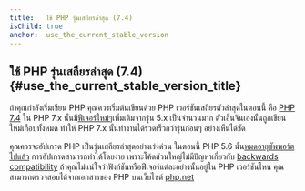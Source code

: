 ```yaml
---
title:   ใช้ PHP รุ่นเสถียรล่าสุด (7.4)
isChild: true
anchor:  use_the_current_stable_version
---
```


## ใช้ PHP รุ่นเสถียรล่าสุด (7.4) {#use_the_current_stable_version_title}

ถ้าคุณกำลังเริ่มเขียน PHP คุณควรเริ่มต้นเขียนด้วย PHP เวอร์ชันเสถียรตัวล่าสุดในตอนนี้ คือ [PHP 7.4][php-release] ใน PHP 7.x นั้นมี[ฟีเจอร์ใหม่ๆ](#language_highlights)เพิ่มเติมจากรุ่น 5.x เป็นจำนวนมาก  ตัวเอ็นจินเองนั้นถูกเขียนใหม่เกือบทั้งหมด  ทำให้ PHP 7.x นั้นทำงานได้รวดเร็วกว่ารุ่นก่อนๆ อย่างเห็นได้ชัด

คุณควรจะอัปเกรด PHP เป็นรุ่นเสถียรล่าสุดอย่างเร่งด่วน  ในตอนนี้ PHP 5.6 นั้น[หมดอายุซัพพอร์ตไปแล้ว](http://php.net/supported-versions.php) การอัปเกรดสามารถทำได้โดยง่าย  เพราะโค้ดส่วนใหญ่ไม่มีปัญหาเกี่ยวกับ [backwards compatibility][php74-bc] ถ้าคุณไม่แน่ใจว่าฟังก์ชันหรือฟีเจอร์แต่ละอย่างนั้นอยู่ใน PHP เวอร์ชันไหน  คุณสามารถตรวจสอบได้จากเอกสารของ PHP บนเว็บไซต์ [php.net][php-docs]

[php-release]: http://php.net/downloads.php
[php-docs]: http://php.net/manual/
[php74-bc]: http://php.net/manual/migration74.incompatible.php
